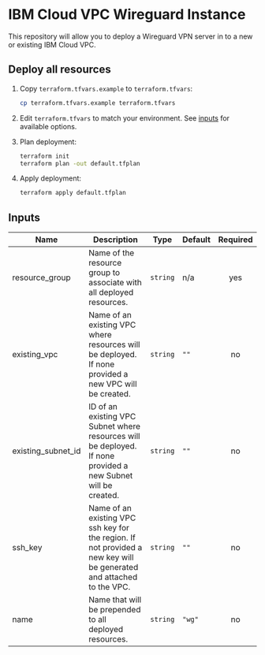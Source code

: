 # IBM Cloud VPC Wireguard Instance
This repository will allow you to deploy a Wireguard VPN server in to a new or existing IBM Cloud VPC. 

## Deploy all resources

1. Copy `terraform.tfvars.example` to `terraform.tfvars`:

   ```sh
   cp terraform.tfvars.example terraform.tfvars
   ```

1. Edit `terraform.tfvars` to match your environment. See [inputs](#inputs) for available options.
1. Plan deployment:

   ```sh
   terraform init
   terraform plan -out default.tfplan
   ```

1. Apply deployment:

   ```sh
   terraform apply default.tfplan
   ```
   
## Inputs

| Name | Description | Type | Default | Required |
|------|-------------|------|---------|:--------:|
| resource\_group | Name of the resource group to associate with all deployed resources. | `string` | n/a | yes |
| existing\_vpc | Name of an existing VPC where resources will be deployed. If none provided a new VPC will be created. | `string` | `""` | no |
| existing\_subnet\_id | ID of an existing VPC Subnet where resources will be deployed. If none provided a new Subnet will be created. | `string` | `""` | no |
| ssh\_key | Name of an existing VPC ssh key for the region. If not provided a new key will be generated and attached to the VPC. | `string` | `""` | no |
| name | Name that will be prepended to all deployed resources. | `string` | `"wg"` | no |
